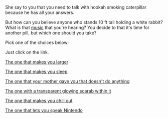 She say to you that you need to talk with hookah smoking caterpillar because he has
all your answers.

But how can you believe anyone who stands 10 ft tall holding a white rabbit? What is that 
[music](https://www.youtube.com/watch?v=WANNqr-vcx0) that you're hearing?  You decide to that 
it's time for another pill, but which one should you take?

Pick one of the choices below:

Just click on the link.

[The one that makes you larger](../super-man/save-the-word.md)

[The one that makes you sleep](../sleep/marshmallow.md)

[The one that your mother gave you that doesn't do anything](./ask-to-alice.md)

[The one with a transparent glowing scarab within it](../scarab/goddess.md)

[The one that makes you chill out](../sleep/sit-down-to-meditate/sit-down-to-meditate.md)

[The one that lets you speak Nintendo](../../japanese/beer/beer.md)
